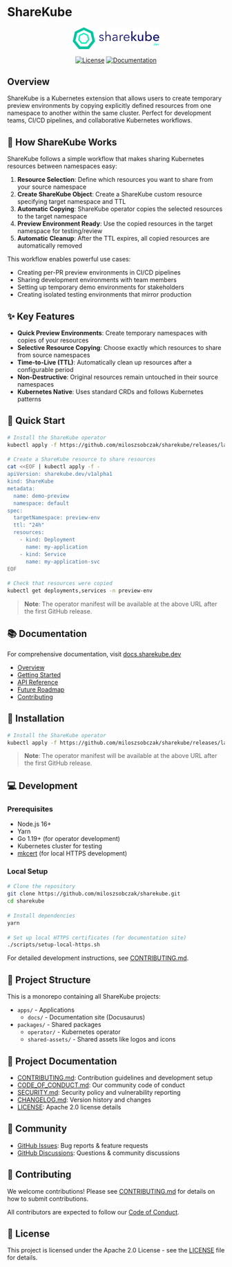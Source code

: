 # ShareKube

<div align="center">
  <img src="packages/shared-assets/logo/logo.svg" alt="ShareKube Logo" width="200"/>
  
  [![License](https://img.shields.io/badge/License-Apache%202.0-blue.svg)](LICENSE)
  [![Documentation](https://img.shields.io/badge/docs-docs.sharekube.dev-brightgreen)](https://docs.sharekube.dev)
</div>

## Overview

ShareKube is a Kubernetes extension that allows users to create temporary preview environments by copying explicitly defined resources from one namespace to another within the same cluster. Perfect for development teams, CI/CD pipelines, and collaborative Kubernetes workflows.

## 🔄 How ShareKube Works

ShareKube follows a simple workflow that makes sharing Kubernetes resources between namespaces easy:

1. **Resource Selection**: Define which resources you want to share from your source namespace
2. **Create ShareKube Object**: Create a ShareKube custom resource specifying target namespace and TTL
3. **Automatic Copying**: ShareKube operator copies the selected resources to the target namespace
4. **Preview Environment Ready**: Use the copied resources in the target namespace for testing/review
5. **Automatic Cleanup**: After the TTL expires, all copied resources are automatically removed

This workflow enables powerful use cases:
- Creating per-PR preview environments in CI/CD pipelines
- Sharing development environments with team members
- Setting up temporary demo environments for stakeholders
- Creating isolated testing environments that mirror production

## ✨ Key Features

- **Quick Preview Environments**: Create temporary namespaces with copies of your resources
- **Selective Resource Copying**: Choose exactly which resources to share from source namespaces
- **Time-to-Live (TTL)**: Automatically clean up resources after a configurable period
- **Non-Destructive**: Original resources remain untouched in their source namespaces
- **Kubernetes Native**: Uses standard CRDs and follows Kubernetes patterns

## 🚀 Quick Start

```bash
# Install the ShareKube operator
kubectl apply -f https://github.com/miloszsobczak/sharekube/releases/latest/download/sharekube-operator.yaml

# Create a ShareKube resource to share resources
cat <<EOF | kubectl apply -f -
apiVersion: sharekube.dev/v1alpha1
kind: ShareKube
metadata:
  name: demo-preview
  namespace: default
spec:
  targetNamespace: preview-env
  ttl: "24h"
  resources:
    - kind: Deployment
      name: my-application
    - kind: Service
      name: my-application-svc
EOF

# Check that resources were copied
kubectl get deployments,services -n preview-env
```

> **Note**: The operator manifest will be available at the above URL after the first GitHub release.

## 📚 Documentation

For comprehensive documentation, visit [docs.sharekube.dev](https://docs.sharekube.dev)

- [Overview](https://docs.sharekube.dev/overview)
- [Getting Started](https://docs.sharekube.dev/getting-started)
- [API Reference](https://docs.sharekube.dev/api-reference)
- [Future Roadmap](https://docs.sharekube.dev/future-roadmap)
- [Contributing](https://docs.sharekube.dev/contributing)

## 🔧 Installation

```bash
# Install the ShareKube operator
kubectl apply -f https://github.com/miloszsobczak/sharekube/releases/latest/download/sharekube-operator.yaml
```

> **Note**: The operator manifest will be available at the above URL after the first GitHub release.

## 💻 Development

### Prerequisites

- Node.js 16+
- Yarn
- Go 1.19+ (for operator development)
- Kubernetes cluster for testing
- [mkcert](https://github.com/FiloSottile/mkcert) (for local HTTPS development)

### Local Setup

```bash
# Clone the repository
git clone https://github.com/miloszsobczak/sharekube.git
cd sharekube

# Install dependencies
yarn

# Set up local HTTPS certificates (for documentation site)
./scripts/setup-local-https.sh
```

For detailed development instructions, see [CONTRIBUTING.md](CONTRIBUTING.md).

## 🌟 Project Structure

This is a monorepo containing all ShareKube projects:

- `apps/` - Applications
  - `docs/` - Documentation site (Docusaurus)
- `packages/` - Shared packages
  - `operator/` - Kubernetes operator
  - `shared-assets/` - Shared assets like logos and icons

## 📝 Project Documentation

- [CONTRIBUTING.md](CONTRIBUTING.md): Contribution guidelines and development setup
- [CODE_OF_CONDUCT.md](CODE_OF_CONDUCT.md): Our community code of conduct
- [SECURITY.md](SECURITY.md): Security policy and vulnerability reporting
- [CHANGELOG.md](CHANGELOG.md): Version history and changes
- [LICENSE](LICENSE): Apache 2.0 license details

## 👥 Community

- [GitHub Issues](https://github.com/miloszsobczak/sharekube/issues): Bug reports & feature requests
- [GitHub Discussions](https://github.com/miloszsobczak/sharekube/discussions): Questions & community discussions

## 🤝 Contributing

We welcome contributions! Please see [CONTRIBUTING.md](CONTRIBUTING.md) for details on how to submit contributions.

All contributors are expected to follow our [Code of Conduct](CODE_OF_CONDUCT.md).

## 📜 License

This project is licensed under the Apache 2.0 License - see the [LICENSE](LICENSE) file for details. 